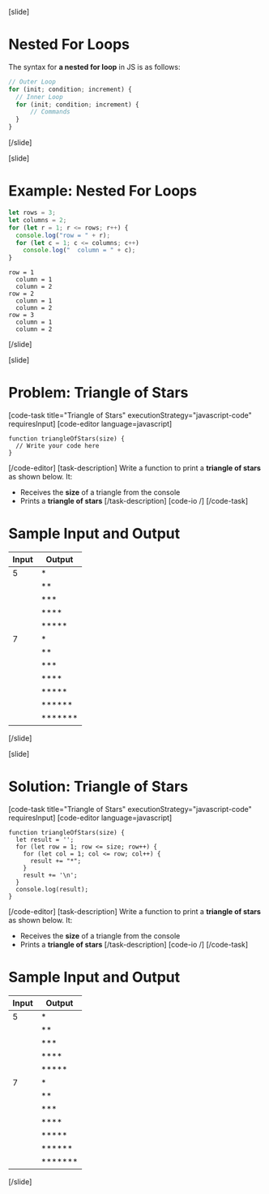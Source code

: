 [slide]
# Nested For Loops
The syntax for **a nested for loop** in JS is as follows:
```js
// Outer Loop
for (init; condition; increment) {
  // Inner Loop
  for (init; condition; increment) { 
      // Commands
  }
}
```
[/slide]

[slide]
# Example: Nested For Loops
```js
let rows = 3;
let columns = 2;
for (let r = 1; r <= rows; r++) {
  console.log("row = " + r);
  for (let c = 1; c <= columns; c++) 
    console.log("  column = " + c);
}
```
```
row = 1
  column = 1
  column = 2
row = 2
  column = 1
  column = 2
row = 3
  column = 1
  column = 2
```
[/slide]

[slide]
# Problem: Triangle of Stars
[code-task title="Triangle of Stars" executionStrategy="javascript-code" requiresInput]
[code-editor language=javascript]
```
function triangleOfStars(size) {
  // Write your code here
}
```
[/code-editor]
[task-description]
Write a function to print a **triangle of stars** as shown below. It: 
* Receives the **size** of a triangle from the console
* Prints a **triangle of stars**
[/task-description]
[code-io /]
[/code-task]
# Sample Input and Output
|Input|Output|
|-----|------|
|5|*|
||**|
||***|
||****|
||*****|
|7|*|
||**|
||***|
||****|
||*****|
||******|
||*******|
[/slide]

[slide]
# Solution: Triangle of Stars
[code-task title="Triangle of Stars" executionStrategy="javascript-code" requiresInput]
[code-editor language=javascript]
```
function triangleOfStars(size) {
  let result = '';
  for (let row = 1; row <= size; row++) {
    for (let col = 1; col <= row; col++) {
      result += "*";
    }
    result += '\n';
  }
  console.log(result);
}
```
[/code-editor]
[task-description]
Write a function to print a **triangle of stars** as shown below. It: 
* Receives the **size** of a triangle from the console
* Prints a **triangle of stars**
[/task-description]
[code-io /]
[/code-task]
# Sample Input and Output
|Input|Output|
|-----|------|
|5|*|
||**|
||***|
||****|
||*****|
|7|*|
||**|
||***|
||****|
||*****|
||******|
||*******|
[/slide]